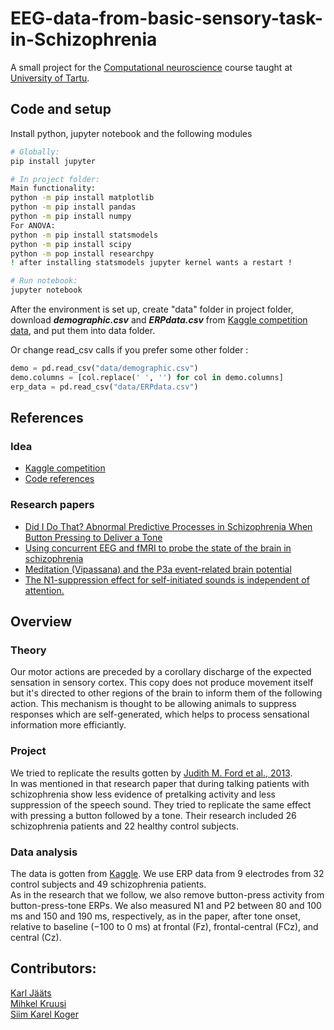 # EEG-data-from-basic-sensory-task-in-Schizophrenia

A small project for the [Computational neuroscience](https://courses.cs.ut.ee/2018/neuro/fall) course taught at [University of Tartu](https://www.ut.ee/en).

## Code and setup

Install python, jupyter notebook and the following modules

```bash
# Globally:
pip install jupyter

# In project folder:
Main functionality:
python -m pip install matplotlib
python -m pip install pandas
python -m pip install numpy   
For ANOVA:
python -m pip install statsmodels
python -m pip install scipy
python -m pop install researchpy
! after installing statsmodels jupyter kernel wants a restart !

# Run notebook:
jupyter notebook
```

After the environment is set up, create "data" folder in project folder, download ***demographic.csv*** and ***ERPdata.csv*** from [Kaggle competition data](https://www.kaggle.com/broach/button-tone-sz), and put them into data folder.

Or change read_csv calls if you prefer some other folder :   
```python
demo = pd.read_csv("data/demographic.csv")
demo.columns = [col.replace(' ', '') for col in demo.columns]
erp_data = pd.read_csv("data/ERPdata.csv")
```

## References

### Idea

- [Kaggle competition](https://www.kaggle.com/broach/button-tone-sz/home)  
- [Code references](https://www.kaggle.com/broach/replicating-did-i-do-that-paper-analyses-with-r)   
### Research papers
- [Did I Do That? Abnormal Predictive Processes in Schizophrenia When Button Pressing to Deliver a Tone](https://www.ncbi.nlm.nih.gov/pmc/articles/PMC4059422/) 
- [Using concurrent EEG and fMRI to probe the state of the brain in schizophrenia](https://www.ncbi.nlm.nih.gov/pmc/articles/PMC5008052/)  
- [Meditation (Vipassana) and the P3a event-related brain potential](https://www.ncbi.nlm.nih.gov/pubmed/18845193)  
- [The N1-suppression effect for self-initiated sounds is independent of attention.](https://www.ncbi.nlm.nih.gov/pubmed/23281832)    

## Overview

### Theory
Our motor actions are preceded by a corollary discharge of the expected sensation in sensory cortex. This copy does not produce movement itself but it's directed to other regions of the brain to inform them of the following action. This mechanism is thought to be allowing animals to suppress responses which are self-generated, which helps to process sensational information more efficiantly.

### Project    
We tried to replicate the results gotten by [Judith M. Ford et al., 2013](https://www.ncbi.nlm.nih.gov/pmc/articles/PMC4059422/).   
In was mentioned in that research paper that during talking patients with schizophrenia show less evidence of pretalking activity and less suppression of the speech sound. They tried to replicate the same effect with pressing a button followed by a tone. Their research included 26 schizophrenia patients and 22 healthy control subjects.   

### Data analysis
The data is gotten from [Kaggle](https://www.kaggle.com/broach/button-tone-sz). We use ERP data from 9 electrodes from 32 control subjects and 49 schizophrenia patients.   
As in the research that we follow, we also remove button-press activity from button-press-tone ERPs. We also measured N1 and P2 between 80 and 100 ms and 150 and 190 ms, respectively, as in the paper, after tone onset, relative to baseline (−100 to 0 ms) at frontal (Fz), frontal-central (FCz), and central (Cz).


## Contributors:

[Karl Jääts](https://github.com/karljaats)  
[Mihkel Kruusi](https://github.com/mihkelkruusi)  
[Siim Karel Koger](https://github.com/siimkkoger)  